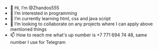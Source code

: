 - 👋 Hi, I’m @Zhandos555
- 👀 I’m interested in programming
- 🌱 I’m currently learning html, css and java script
- 💞️ I’m looking to collaborate on any projects where I can apply above mentioned things
- 📫 How to reach me what's up number is +7 771 694 74 48, same number I use for Telegram

<!---
Zhandos555/Zhandos555 is a ✨ special ✨ repository because its `README.md` (this file) appears on your GitHub profile.
You can click the Preview link to take a look at your changes.
--->
